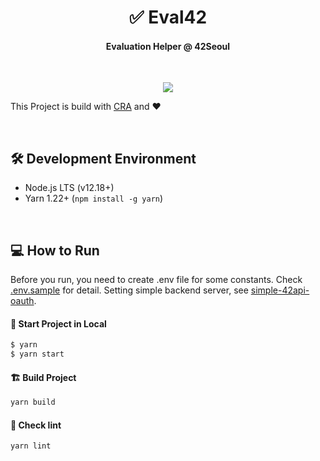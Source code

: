 <h1 align="center">✅ Eval42</h1>
<h4 align="center">Evaluation Helper @ 42Seoul</h4>

<br>

<p align="center"><image src="./images/eval42.png"></p>

This Project is build with [CRA](https://github.com/facebook/create-react-app) and ❤️

<br>

## 🛠 Development Environment

- Node.js LTS (v12.18+)
- Yarn 1.22+ (`npm install -g yarn`)

<br>

## 💻 How to Run
Before you run, you need to create .env file for some constants. Check [.env.sample](.env.sample) for detail. Setting simple backend server, see [simple-42api-oauth](https://github.com/cos18/simple-42api-oauth).

#### 🏡 Start Project in Local
```bash
$ yarn
$ yarn start
```

#### 🏗 Build Project

```bash
yarn build
```

#### 📜 Check lint

```bash
yarn lint
```
